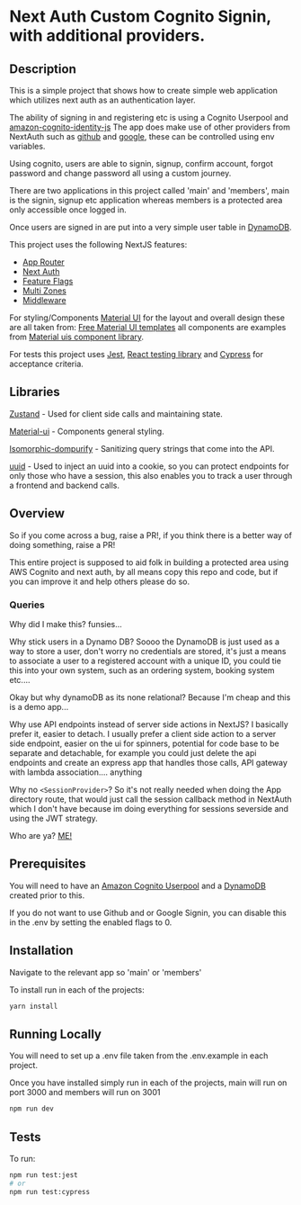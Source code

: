 # Next Auth Custom Cognito Signin, with additional providers.


## Description

This is a simple project that shows how to create simple web application which utilizes next auth as an authentication layer.

The ability of signing in and registering etc is using a Cognito Userpool and [amazon-cognito-identity-js](https://www.npmjs.com/package/amazon-cognito-identity-js)
The app does make use of other providers from NextAuth such as [github](https://docs.github.com/en/apps/creating-github-apps/authenticating-with-a-github-app/about-authentication-with-a-github-app) and [google](https://developers.google.com/identity/sign-in/web/sign-in), these can be controlled using env variables.

Using cognito, users are able to signin, signup, confirm account, forgot password and change password all using a custom journey.

There are two applications in this project called 'main' and 'members', main is the signin, signup etc application whereas 
members is a protected area only accessible once logged in.

Once users are signed in are put into a very simple user table in [DynamoDB](https://aws.amazon.com/pm/dynamodb/).


This project uses the following NextJS features:

- [App Router](https://nextjs.org/docs/app)
- [Next Auth](https://next-auth.js.org/)
- [Feature Flags](https://vercel.com/docs/workflow-collaboration/feature-flags/flags-pattern-nextjs)
- [Multi Zones](https://nextjs.org/docs/pages/building-your-application/deploying/multi-zones)
- [Middleware](https://nextjs.org/docs/app/building-your-application/routing/middleware)

For styling/Components [Material UI](https://mui.com/material-ui/) for the layout and overall design these are all taken from: [Free Material UI templates](https://mui.com/material-ui/getting-started/templates/) all components are examples from [Material uis component library](https://mui.com/material-ui/all-components/).

For tests this project uses [Jest](https://jestjs.io/), [React testing library](https://testing-library.com/docs/react-testing-library/intro/) and [Cypress](https://www.cypress.io/) for acceptance criteria.


## Libraries
[Zustand](https://github.com/pmndrs/zustand) - Used for client side calls and maintaining state.

[Material-ui](https://mui.com/material-ui/) - Components general styling.

[Isomorphic-dompurify](https://www.npmjs.com/package/isomorphic-dompurify) - Sanitizing query strings that come into the API.

[uuid](https://www.npmjs.com/package/uuid) - Used to inject an uuid into a cookie, so you can protect endpoints for only those who have a session, this also enables you to track a user through a frontend and backend calls.

## Overview
So if you come across a bug, raise a PR!, if you think there is a better way of doing something, raise a PR!

This entire project is supposed to aid folk in building a protected area using AWS Cognito and next auth, by all means copy this repo and code, but if you can improve it and help others please do so.

### Queries
Why did I make this? funsies...

Why stick users in a Dynamo DB? Soooo the DynamoDB is just used as a way to store a user, don't worry no credentials are stored, it's just a means to associate a user to a registered account with a unique ID, you could tie this into your own system, such as an ordering system, booking system etc....

Okay but why dynamoDB as its none relational? Because I'm cheap and this is a demo app...

Why use API endpoints instead of server side actions in NextJS? I basically prefer it, easier to detach.
I usually prefer a client side action to a server side endpoint, easier on the ui for spinners, potential for code base to be separate and detachable, 
for example you could just delete the api endpoints and create an express app that handles those calls, API gateway with lambda association.... anything


Why no `<SessionProvider>`? So it's not really needed when doing the App directory route, that would just call the session callback method in NextAuth which I don't have because im doing everything for sessions severside and using the JWT strategy.

Who are ya? [ME!](http://www.jamiebyrne.com)

## Prerequisites
You will need to have an [Amazon Cognito Userpool](https://aws.amazon.com/pm/cognito/) and a [DynamoDB](https://aws.amazon.com/pm/dynamodb/) created prior to this.

If you do not want to use Github and or Google Signin, you can disable this in the .env by setting the enabled flags to 0.


## Installation

Navigate to the relevant app so 'main' or 'members'

To install run in each of the projects:
```bash
yarn install
```

## Running Locally
You will need to set up a .env file taken from the .env.example in each project.

Once you have installed simply run in each of the projects, main will run on port 3000 and members will run on 3001

```bash
npm run dev
```


## Tests
To run:
```bash
npm run test:jest
# or
npm run test:cypress
```
